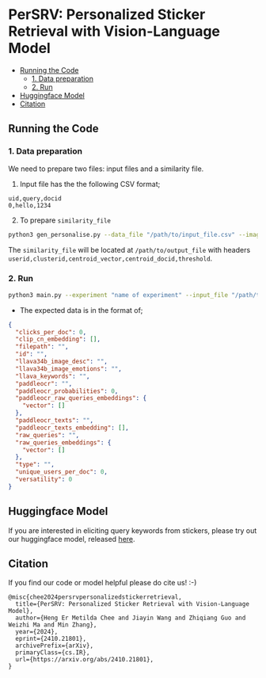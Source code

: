 # PerSRV: Personalized Sticker Retrieval with Vision-Language Model
  - [Running the Code](#running-the-code)
    - [1. Data preparation](#1.-data-preparation)
    - [2. Run](#2.-run)
  - [Huggingface Model](#huggingface-model)
  - [Citation](#citation)

## Running the Code
### 1. Data preparation
We need to prepare two files: input files and a similarity file.

1. Input file has the the following CSV format;
```
uid,query,docid
0,hello,1234
```

2. To prepare `similarity_file`
```bash 
python3 gen_personalise.py --data_file "/path/to/input_file.csv" --image_dir "/path/to/image_dir" --output_dir "/path/to/output_file"
```
The `similarity_file` will be located at `/path/to/output_file` with headers `userid,clusterid,centroid_vector,centroid_docid,threshold`.

### 2. Run
```bash
python3 main.py --experiment "name of experiment" --input_file "/path/to/input_file.csv" --similarity_file "/path/to/similarity_file.csv" --output_dir "/path/to/output_dir" --counts 10 20 50 --hyp1 0.3 --hyp2 0 --hyp3 1.0 --size 100
```

* The expected data is in the format of;
```json
{
  "clicks_per_doc": 0,
  "clip_cn_embedding": [],
  "filepath": "",
  "id": "",
  "llava34b_image_desc": "",
  "llava34b_image_emotions": "",
  "llava_keywords": "",
  "paddleocr": "",
  "paddleocr_probabilities": 0,
  "paddleocr_raw_queries_embeddings": {
    "vector": []
  },
  "paddleocr_texts": "",
  "paddleocr_texts_embedding": [],
  "raw_queries": "",
  "raw_queries_embeddings": {
    "vector": []
  },
  "type": "",
  "unique_users_per_doc": 0,
  "versatility": 0
}

```

## Huggingface Model
If you are interested in eliciting query keywords from stickers, please try out our huggingface model, released [here](https://huggingface.co/metchee/persrv).

## Citation
If you find our code or model helpful please do cite us! :-)
```
@misc{chee2024persrvpersonalizedstickerretrieval,
  title={PerSRV: Personalized Sticker Retrieval with Vision-Language Model},
  author={Heng Er Metilda Chee and Jiayin Wang and Zhiqiang Guo and Weizhi Ma and Min Zhang},
  year={2024},
  eprint={2410.21801},
  archivePrefix={arXiv},
  primaryClass={cs.IR},
  url={https://arxiv.org/abs/2410.21801},
}
```
